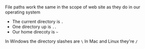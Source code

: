 File paths work the same in the scope of web site as they do in our operating system

- The current directory is `.`
- One directory up is `..`
- Our home direcoty is `~`

In Windows the directory slashes are `\`
In Mac and Linux they're `/`
